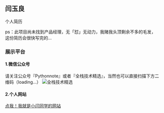 ## 闫玉良

个人简历

ps：此项目尚未找到产品经理，无「怼」无动力，我赌我头顶剩余不多的毛发，这份简历会很快写完的...

### 展示平台
#### 1.微信公众号
请关注公众号『Pythonnote』或者『全栈技术精选』，当然也可以直接扫描下方二维码（loading...）
![全栈技术精选](https://github.com/EthanYan6/pic/raw/master/%E6%89%AB%E7%A0%81_%E6%90%9C%E7%B4%A2%E8%81%94%E5%90%88%E4%BC%A0%E6%92%AD%E6%A0%B7%E5%BC%8F-%E7%99%BD%E8%89%B2%E7%89%88.png)
#### 2.个人网站
[点我！我就是小闫同学的网站](http://www.pythonnote.cn/)

